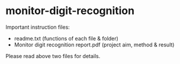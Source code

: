 # monitor-digit-recognition

Important instruction files:

- readme.txt (functions of each file & folder)
- Monitor digit recognition report.pdf (project aim, method & result)

Please read above two files for details.

